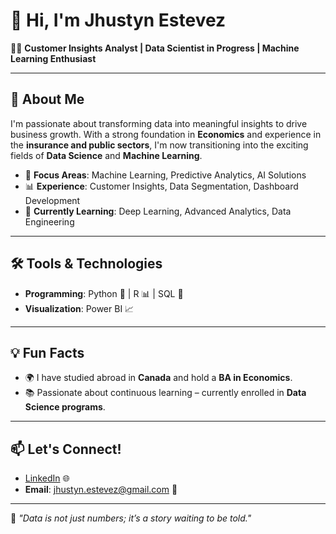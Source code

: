 # 👋 Hi, I'm Jhustyn Estevez  

👨‍💼 **Customer Insights Analyst | Data Scientist in Progress | Machine Learning Enthusiast**  

---

## 🚀 About Me  
I'm passionate about transforming data into meaningful insights to drive business growth. With a strong foundation in **Economics** and experience in the **insurance and public sectors**, I'm now transitioning into the exciting fields of **Data Science** and **Machine Learning**.

- 🎯 **Focus Areas**: Machine Learning, Predictive Analytics, AI Solutions  
- 📊 **Experience**: Customer Insights, Data Segmentation, Dashboard Development  
- 🌱 **Currently Learning**: Deep Learning, Advanced Analytics, Data Engineering  
---

## 🛠️ Tools & Technologies  
- **Programming**: Python 🐍 | R 📊 | SQL 💾  
- **Visualization**: Power BI 📈 

---

## 💡 Fun Facts  
- 🌍 I have studied abroad in **Canada** and hold a **BA in Economics**.  
- 📚 Passionate about continuous learning – currently enrolled in **Data Science programs**.  

---

## 📫 Let's Connect!  
- [LinkedIn](https://www.linkedin.com/in/jhustynestevez/) 🌐  
- **Email**: jhustyn.estevez@gmail.com 📩  
---

🌟 _"Data is not just numbers; it’s a story waiting to be told."_  
